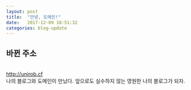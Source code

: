 ```yaml
---
layout: post
title:  "안녕, 도메인!"
date:   2017-12-09 18:51:32
categories: blog-update
---
```


<h2>바뀐 주소</h2>
<br>
<a href="http://unirob.cf" Target="_blank">http://unirob.cf</a> 
<br>
나의 블로그와 도메인이 만났다. 앞으로도 실수하지 않는 영원한 나의 블로그가 되자. 
